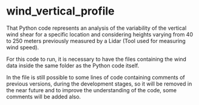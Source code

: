 # wind_vertical_profile
That Python code represents an analysis of the variability of the vertical wind shear for a specific location and considering heights varying from 40 to 250 meters previously measured by a Lidar (Tool used for measuring wind speed).

For this code to run, it is necessary to have the files containing the wind data inside the same folder as the Python code itself.

In the file is still possible to some lines of code containing comments of previous versions, during the development stages, so it will be removed in the near future and to improve the understanding of the code, some comments will be added also. 
